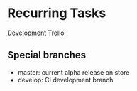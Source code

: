 # Recurring Tasks

[Development Trello](https://trello.com/b/f6EmqbZM/recurring-tasks)

## Special branches
- master: current alpha release on store
- develop: CI development branch
